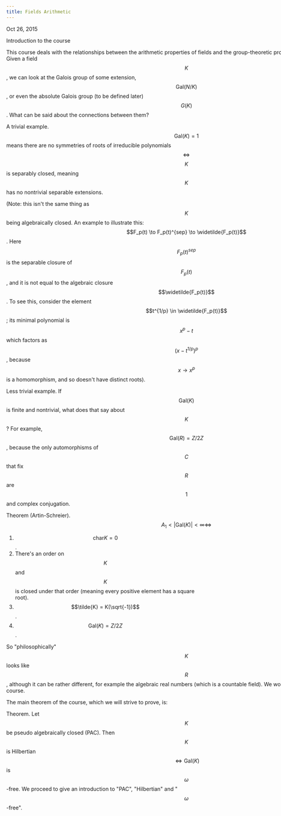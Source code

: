 ```yaml
---
title: Fields Arithmetic
---
```

<head>
    <script type="text/javascript"
            src="http://cdn.mathjax.org/mathjax/latest/MathJax.js?config=TeX-AMS-MML_HTMLorMML">
    </script>
    <style>
      p {
        width: 960px;
      }  
    </style>
</head>

Oct 26, 2015

Introduction to the course

This course deals with the relationships between the arithmetic properties of fields
and the group-theoretic properties of their Galois groups. Given a field $$K$$, we can look
at the Galois group of some extension, $$\text{Gal}(N/K)$$, or even the absolute Galois group (to
be defined later) $$G(K)$$. What can be said about the connections between them?

A trivial example. $$\text{Gal}(K)=1$$ means there are no symmetries of roots of irreducible polynomials
$$\iff$$ $$K$$ is separably closed, meaning $$K$$ has no nontrivial separable extensions.

(Note: this isn't the same thing as $$K$$ being algebraically closed. An example to illustrate this:
$$F_p(t) \to F_p(t)^{sep} \to \widetilde{F_p(t)}$$. Here $$F_p(t)^{sep}$$ is the separable closure
of $$F_p(t)$$, and it is not equal to the algebraic closure $$\widetilde{F_p(t)}$$. To see this, consider
the element $$t^{1/p} \in \widetilde{F_p(t)}$$; its minimal polynomial is $$x^p-t$$ which factors as
$$(x-t^{1/p})^p$$, because $$x \to x^p$$ is a homomorphism, and so doesn't have distinct roots).

Less trivial example. If $$\text{Gal}(K)$$ is finite and nontrivial, what does that say about $$K$$? For
example, $$\text{Gal}(R)=Z/2Z$$, because the only automorphisms of $$C$$ that fix $$R$$ are $$1$$
and complex conjugation. 

Theorem (Artin-Schreier). $$A_1 < |\text{Gal}(K)| < \infty \iff$$

1. $$\text{char}K = 0$$.
2. There's an order on $$K$$ and $$K$$ is closed under that order (meaning every positive element has a square root).
3. $$\tilde{K} = K(\sqrt{-1})$$.
4. $$\text{Gal}(K) = Z/2Z$$.

So "philosophically" $$K$$ looks like $$R$$, although it can be rather different, for example the algebraic real numbers
(which is a countable field). We won't prove this theorem in this course.

The main theorem of the course, which we will strive to prove, is:

Theorem. Let $$K$$ be pseudo algebraically closed (PAC). Then $$K$$ is Hilbertian $$\iff \text{Gal}(K)$$ is $$\omega$$-free.
We proceed to give an introduction to "PAC", "Hilbertian" and "$$\omega$$-free".


